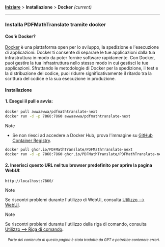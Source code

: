 [**Iniziare**](./getting-started.md) > **Installazione** > **Docker** _(current)_

---

### Installa PDFMathTranslate tramite docker

#### Cos'è Docker?

[Docker](https://docs.docker.com/get-started/docker-overview/) è una piattaforma open per lo sviluppo, la spedizione e l'esecuzione di applicazioni. Docker ti consente di separare le tue applicazioni dalla tua infrastruttura in modo da poter fornire software rapidamente. Con Docker, puoi gestire la tua infrastruttura nello stesso modo in cui gestisci le tue applicazioni. Sfruttando le metodologie di Docker per la spedizione, il test e la distribuzione del codice, puoi ridurre significativamente il ritardo tra la scrittura del codice e la sua esecuzione in produzione.

#### Installazione

<h4>1. Esegui il pull e avvia:</h4>

```bash
docker pull awwaawwa/pdfmathtranslate-next
docker run -d -p 7860:7860 awwaawwa/pdfmathtranslate-next
```

> [!NOTE]
> 
> - Se non riesci ad accedere a Docker Hub, prova l'immagine su [GitHub Container Registry](https://github.com/PDFMathTranslate/PDFMathTranslate-next/pkgs/container/pdfmathtranslate).
> 
> ```bash
> docker pull ghcr.io/PDFMathTranslate/PDFMathTranslate-next
> docker run -d -p 7860:7860 ghcr.io/PDFMathTranslate/PDFMathTranslate-next
> ```

<h4>2. Inserisci questo URL nel tuo browser predefinito per aprire la pagina WebUI:</h4>

```
http://localhost:7860/
```

> [!NOTE]
> Se riscontri problemi durante l'utilizzo di WebUI, consulta [Utilizzo --> WebUI](./USAGE_webui.md).

> [!NOTE]
> Se riscontri problemi durante l'utilizzo della riga di comando, consulta [Utilizzo --> Riga di comando](./USAGE_commandline.md).
<!-- 
#### For docker deployment on cloud service:

<div>
<a href="https://www.heroku.com/deploy?template=https://github.com/PDFMathTranslate/PDFMathTranslate-next">
  <img src="https://www.herokucdn.com/deploy/button.svg" alt="Deploy" height="26"></a>
<a href="https://render.com/deploy">
  <img src="https://render.com/images/deploy-to-render-button.svg" alt="Deploy to Koyeb" height="26"></a>
<a href="https://zeabur.com/templates/5FQIGX?referralCode=reycn">
  <img src="https://zeabur.com/button.svg" alt="Deploy on Zeabur" height="26"></a>
<a href="https://app.koyeb.com/deploy?type=git&builder=buildpack&repository=github.com/PDFMathTranslate/PDFMathTranslate-next&branch=main&name=pdf-math-translate">
  <img src="https://www.koyeb.com/static/images/deploy/button.svg" alt="Deploy to Koyeb" height="26"></a>
</div>

-->

<div align="right"> 
<h6><small>Parte del contenuto di questa pagina è stata tradotta da GPT e potrebbe contenere errori.</small></h6>